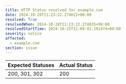 ```yaml
---
title: HTTP Status resolved for example.com
date: 2024-10-28T21:23:22.274022+00:00
resolved: True
resolvedWhen: 2024-10-28T21:23:22.274035+00:00
resolvedStartTime: 2024-10-25T21:09:43.191474+00:00
severity: notice
affected:
  - example.com
section: issue
---
```


| Expected Statuses | Actual Status  |
|-------------------|----------------|
| 200, 301, 302 | 200 |
